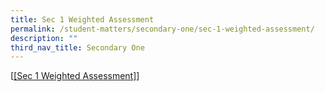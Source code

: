 ```yaml
---
title: Sec 1 Weighted Assessment
permalink: /student-matters/secondary-one/sec-1-weighted-assessment/
description: ""
third_nav_title: Secondary One
---
```

[[[Sec 1 Weighted Assessment]](https://for.edu.sg/2023-nss-t2wa-s1)]